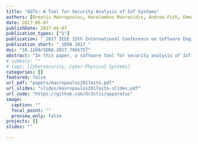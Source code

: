 ```yaml
---
title: "ASTo: A Tool for Security Analysis of IoT Systems"
authors: [Orestis Mavropoulos, Haralambos Mouratidis, Andrew Fish, Emmanouil Panaousis]
date: 2017-06-07
publishDate: 2017-06-07
publication_types: ["1"]
publication: "_2017 IEEE 15th International Conference on Software Engineering Research, Management and Applications_"
publication_short: "_SERA 2017_"
doi: "10.1109/SERA.2017.7965757"
abstract: "In this paper, a software tool for security analysis of IoT systems is presented. The tool, named ASTo (Apparatus Software Tool) enables the visualization of IoT systems using a domain-specific modeling language. The modeling language provides constructs to express the hardware, software and social concepts of an IoT system along with security concepts. Security issues of IoT systems are identified based on the attributes of the constructs and their relationships. Security analysis is facilitated using the visualization mechanisms of the tool to recognize the secure posture of an IoT system."
# summary: ""
# tags: [Cybersecurity, Cyber-Physical Systems]
categories: []
featured: false
url_pdf: "papers/mavropoulos2017asto.pdf"
url_slides: "slides/mavropoulos2017asto-slides.pdf"
url_code: "https://github.com/Or3stis/apparatus"
image:
  caption: ""
  focal_point: ""
  preview_only: false
projects: []
slides: ""

---
```

